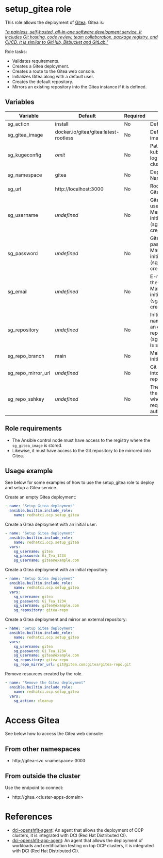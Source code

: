 # setup_gitea role

This role allows the deployment of [Gitea](https://gitea.com/). Gitea is:

[*"a painless, self-hosted, all-in-one software development service. It includes Git hosting, code review, team collaboration, package registry, and CI/CD. It is similar to GitHub, Bitbucket and GitLab."*](https://docs.gitea.com/)

Role tasks:
  - Validates requirements.
  - Creates a Gitea deployment.
  - Creates a route to the Gitea web console.
  - Initializes Gitea along with a default user.
  - Creates the default repository.
  - Mirrors an existing repository into the Gitea instance if it is defined.

## Variables

| Variable              | Default                               | Required | Description
| --------              | -------                               | -------- | -----------
| sg_action             | install                               | No       | Default role's action
| sg_gitea_image        | docker.io/gitea/gitea:latest-rootless | No       | Default Gitea server image
| sg_kugeconfig         | *omit*                                | No       | Path to the kubeconfig file to log into the OCP cluster.
| sg_namespace          | gitea                                 | No       | Deployment Namespace
| sg_url                | http://localhost:3000                 | No       | Root URL to the Gitea service
| sg_username           | *undefined*                           | No       | Gitea's initial username. Mandatory if the initial repository (sg_repository) is created.
| sg_password           | *undefined*                           | No       | Gitea's initial password. Mandatory if the initial user (sg_username) is created.
| sg_email              | *undefined*                           | No       | E-mail address for the initial user. Mandatory if the initial user (sg_username) is created.
| sg_repository         | *undefined*                           | No       | Initial repository name. Mandatory if an external repository to mirror (sg_repo_mirror_url) is set.
| sg_repo_branch        | main                                  | No       | Main branch in the initial repository
| sg_repo_mirror_url    | *undefined*                           | No       | Git URL to mirror into the initial repository
| sg_repo_sshkey        | *undefined*                           | No       | The sshkey to clone the initial repository when the repo requires ssh authentication.

## Role requirements
  - The Ansible control node must have access to the registry where the `sg_gitea_image` is stored.
  - Likewise, it must have access to the Git repository to be mirrored into Gitea.

## Usage example

See below for some examples of how to use the setup_gitea role to deploy and setup a Gitea service.

Create an empty Gitea deployment:
```yaml
- name: "Setup Gitea deployment"
  ansible.builtin.include_role:
    name: redhatci.ocp.setup_gitea
```

Create a Gitea deployment with an initial user:
```yaml
- name: "Setup Gitea deployment"
  ansible.builtin.include_role:
    name: redhatci.ocp.setup_gitea
  vars:
    sg_username: gitea
    sg_password: Gi_Tea_1234
    sg_username: gitea@example.com
```

Create a Gitea deployment with an initial repository:
```yaml
- name: "Setup Gitea deployment"
  ansible.builtin.include_role:
    name: redhatci.ocp.setup_gitea
  vars:
    sg_username: gitea
    sg_password: Gi_Tea_1234
    sg_username: gitea@example.com
    sg_repository: gitea-repo
```

Create a Gitea deployment and mirror an external repository:
```yaml
- name: "Setup Gitea deployment"
  ansible.builtin.include_role:
    name: redhatci.ocp.setup_gitea
  vars:
    sg_username: gitea
    sg_password: Gi_Tea_1234
    sg_username: gitea@example.com
    sg_repository: gitea-repo
    sg_repo_mirror_url: git@gitea.com:gitea/gitea-repo.git
```

Remove resources created by the role.
```yaml
- name: "Remove the Gitea deployment"
  ansible.builtin.include_role:
    name: redhatci.ocp.setup_gitea
  vars:
    sg_action: cleanup
```

# Access Gitea

See below how to access the Gitea web console:

## From other namespaces
  - http://gitea-svc.\<namespace\>:3000

## From outside the cluster

Use the endpoint to connect:
  - http://gitea.\<cluster-apps-domain\>

# References

* [dci-openshfit-agent](https://github.com/redhat-cip/dci-openshift-agent/): An agent that allows the deployment of OCP clusters, it is integrated with DCI (Red Hat Distributed CI).
* [dci-openshfit-app-agent](https://github.com/redhat-cip/dci-openshift-app-agent/): An agent that allows the deployment of workloads and certification testing on top OCP clusters, it is integrated with DCI (Red Hat Distributed CI).
